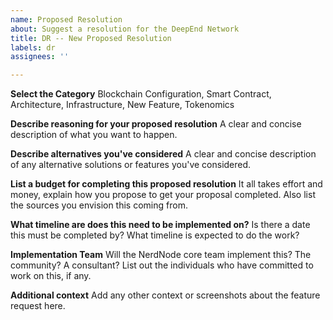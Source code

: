 ```yaml
---
name: Proposed Resolution
about: Suggest a resolution for the DeepEnd Network
title: DR -- New Proposed Resolution
labels: dr
assignees: ''

---
```


**Select the Category**
Blockchain Configuration, Smart Contract, Architecture, Infrastructure, New Feature, Tokenomics

**Describe reasoning for your proposed resolution**
A clear and concise description of what you want to happen.

**Describe alternatives you've considered**
A clear and concise description of any alternative solutions or features you've considered.

**List a budget for completing this proposed resolution**
It all takes effort and money, explain how you propose to get your proposal completed.  Also list the sources you envision this coming from.

**What timeline are does this need to be implemented on?**
Is there a date this must be completed by?  What timeline is expected to do the work?

**Implementation Team**
Will the NerdNode core team implement this?  The community?  A consultant? List out the individuals who have committed to work on this, if any. 

**Additional context**
Add any other context or screenshots about the feature request here.
